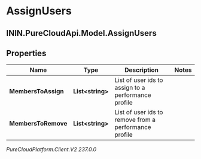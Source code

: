 # AssignUsers

## ININ.PureCloudApi.Model.AssignUsers

## Properties

|Name | Type | Description | Notes|
|------------ | ------------- | ------------- | -------------|
| **MembersToAssign** | **List&lt;string&gt;** | List of user ids to assign to a performance profile | |
| **MembersToRemove** | **List&lt;string&gt;** | List of user ids to remove from a performance profile | |



_PureCloudPlatform.Client.V2 237.0.0_
